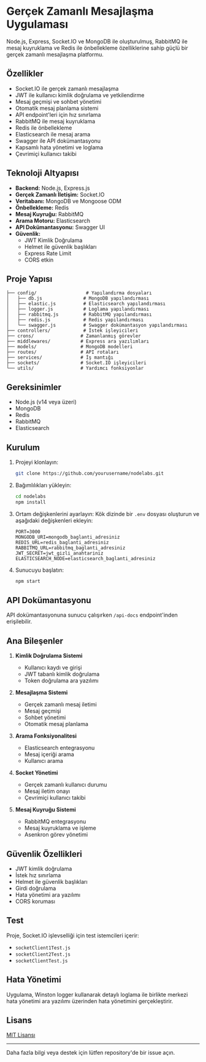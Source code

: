 # Gerçek Zamanlı Mesajlaşma Uygulaması

Node.js, Express, Socket.IO ve MongoDB ile oluşturulmuş, RabbitMQ ile mesaj kuyruklama ve Redis ile önbellekleme özelliklerine sahip güçlü bir gerçek zamanlı mesajlaşma platformu.

## Özellikler

- Socket.IO ile gerçek zamanlı mesajlaşma
- JWT ile kullanıcı kimlik doğrulama ve yetkilendirme
- Mesaj geçmişi ve sohbet yönetimi
- Otomatik mesaj planlama sistemi
- API endpoint'leri için hız sınırlama
- RabbitMQ ile mesaj kuyruklama
- Redis ile önbellekleme
- Elasticsearch ile mesaj arama
- Swagger ile API dokümantasyonu
- Kapsamlı hata yönetimi ve loglama
- Çevrimiçi kullanıcı takibi

## Teknoloji Altyapısı

- **Backend:** Node.js, Express.js
- **Gerçek Zamanlı İletişim:** Socket.IO
- **Veritabanı:** MongoDB ve Mongoose ODM
- **Önbellekleme:** Redis
- **Mesaj Kuyruğu:** RabbitMQ
- **Arama Motoru:** Elasticsearch
- **API Dokümantasyonu:** Swagger UI
- **Güvenlik:** 
  - JWT Kimlik Doğrulama
  - Helmet ile güvenlik başlıkları
  - Express Rate Limit
  - CORS etkin

## Proje Yapısı

```
├── config/                  # Yapılandırma dosyaları
│   ├── db.js               # MongoDB yapılandırması
│   ├── elastic.js          # Elasticsearch yapılandırması
│   ├── logger.js           # Loglama yapılandırması
│   ├── rabbitmq.js         # RabbitMQ yapılandırması
│   ├── redis.js            # Redis yapılandırması
│   └── swagger.js          # Swagger dokümantasyon yapılandırması
├── controllers/            # İstek işleyicileri
├── crons/                 # Zamanlanmış görevler
├── middlewares/           # Express ara yazılımları
├── models/                # MongoDB modelleri
├── routes/                # API rotaları
├── services/              # İş mantığı
├── sockets/               # Socket.IO işleyicileri
└── utils/                 # Yardımcı fonksiyonlar
```

## Gereksinimler

- Node.js (v14 veya üzeri)
- MongoDB
- Redis
- RabbitMQ
- Elasticsearch

## Kurulum

1. Projeyi klonlayın:
   ```bash
   git clone https://github.com/yourusername/nodelabs.git
   ```

2. Bağımlılıkları yükleyin:
   ```bash
   cd nodelabs
   npm install
   ```

3. Ortam değişkenlerini ayarlayın:
   Kök dizinde bir `.env` dosyası oluşturun ve aşağıdaki değişkenleri ekleyin:
   ```
   PORT=3000
   MONGODB_URI=mongodb_baglanti_adresiniz
   REDIS_URL=redis_baglanti_adresiniz
   RABBITMQ_URL=rabbitmq_baglanti_adresiniz
   JWT_SECRET=jwt_gizli_anahtariniz
   ELASTICSEARCH_NODE=elasticsearch_baglanti_adresiniz
   ```

4. Sunucuyu başlatın:
   ```bash
   npm start
   ```

## API Dokümantasyonu

API dokümantasyonuna sunucu çalışırken `/api-docs` endpoint'inden erişilebilir.

## Ana Bileşenler

1. **Kimlik Doğrulama Sistemi**
   - Kullanıcı kaydı ve girişi
   - JWT tabanlı kimlik doğrulama
   - Token doğrulama ara yazılımı

2. **Mesajlaşma Sistemi**
   - Gerçek zamanlı mesaj iletimi
   - Mesaj geçmişi
   - Sohbet yönetimi
   - Otomatik mesaj planlama

3. **Arama Fonksiyonalitesi**
   - Elasticsearch entegrasyonu
   - Mesaj içeriği arama
   - Kullanıcı arama

4. **Socket Yönetimi**
   - Gerçek zamanlı kullanıcı durumu
   - Mesaj iletim onayı
   - Çevrimiçi kullanıcı takibi

5. **Mesaj Kuyruğu Sistemi**
   - RabbitMQ entegrasyonu
   - Mesaj kuyruklama ve işleme
   - Asenkron görev yönetimi

## Güvenlik Özellikleri

- JWT kimlik doğrulama
- İstek hız sınırlama
- Helmet ile güvenlik başlıkları
- Girdi doğrulama
- Hata yönetimi ara yazılımı
- CORS koruması

## Test

Proje, Socket.IO işlevselliği için test istemcileri içerir:
- `socketClient1Test.js`
- `socketClient2Test.js`
- `socketClientTest.js`

## Hata Yönetimi

Uygulama, Winston logger kullanarak detaylı loglama ile birlikte merkezi hata yönetimi ara yazılımı üzerinden hata yönetimini gerçekleştirir.

## Lisans

[MIT Lisansı](LICENSE)

---

Daha fazla bilgi veya destek için lütfen repository'de bir issue açın.

